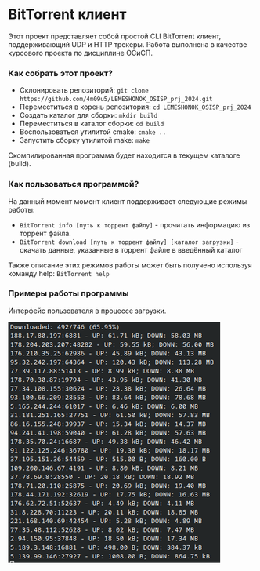 # BitTorrent клиент

Этот проект представляет собой простой CLI BitTorrent клиент, поддерживающий UDP и HTTP трекеры.
Работа выполнена в качестве курсового проекта по дисциплине ОСиСП.

### Как собрать этот проект?

* Склонировать репозиторий: `git clone https://github.com/4m09u5/LEMESHONOK_OSISP_prj_2024.git`
* Переместиться в корень репозитория: `cd LEMESHONOK_OSISP_prj_2024`
* Создать каталог для сборки: `mkdir build`
* Переместиться в каталог сборки: `cd build`
* Воспользоваться утилитой cmake: `cmake ..`
* Запустить сборку утилитой make: `make`

Скомпилированная программа будет находится в текущем каталоге (build).

### Как пользоваться программой?

На данный момент момент клиент поддерживает следующие режимы работы:

* `BitTorrent info [путь к торрент файлу]` - прочитать информацию из торрент файла.
* `BitTorrent download [путь к торрент файлу] [каталог загрузки]` - скачать данные, указанные в торрент файле в введённый каталог

Также описание этих режимов работы может быть получено используя команду help: `BitTorrent help`

### Примеры работы программы

Интерфейс пользователя в процессе загрузки.

![Пример загрузки](https://raw.githubusercontent.com/4m09u5/LEMESHONOK_OSISP_prj_2024/74dd4c3/download_example.png)